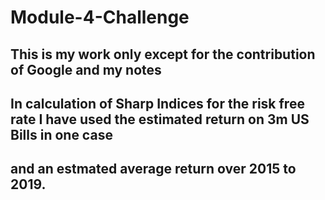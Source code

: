 # Module-4-Challenge
## This is my work only except for the contribution of Google and my notes
## In calculation of Sharp Indices for the risk free rate I have used the estimated return on 3m US Bills in one case 
## and an estmated average return over 2015 to 2019.
